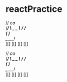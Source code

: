 # reactPractice
   //
 _oo\
(__/ \  _  _
   \  \/ \/ \
   (         )\
    \_______/  \
     [[] [[]
     [[] [[]


   //
 _oo\
(__/ \  _  _
   \  \/ \/ \
   (         )\
    \_______/  \
     [[] [[]
     [[] [[]

